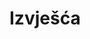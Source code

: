 # Izvješća

<div style="display: none;">
  \page izvjesca Izvješća

  <div>\subpage izvjesca-2024-q1</div>
</div>
